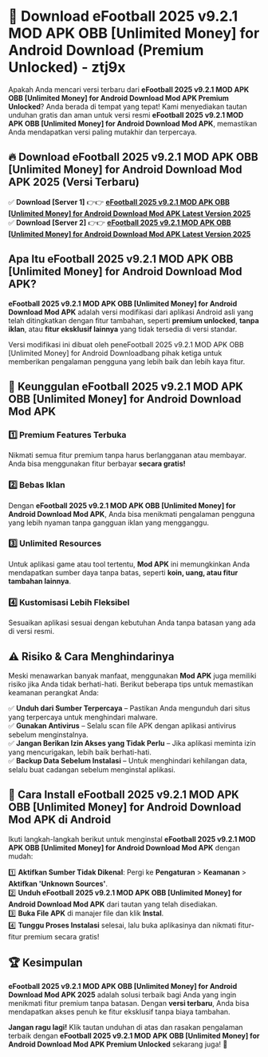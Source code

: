 # 🎯 Download eFootball 2025 v9.2.1 MOD APK OBB [Unlimited Money] for Android Download (Premium Unlocked) -  ztj9x

Apakah Anda mencari versi terbaru dari **eFootball 2025 v9.2.1 MOD APK OBB [Unlimited Money] for Android Download Mod APK Premium Unlocked**? Anda berada di tempat yang tepat! Kami menyediakan tautan unduhan gratis dan aman untuk versi resmi **eFootball 2025 v9.2.1 MOD APK OBB [Unlimited Money] for Android Download Mod APK**, memastikan Anda mendapatkan versi paling mutakhir dan terpercaya.

## 🔥 Download eFootball 2025 v9.2.1 MOD APK OBB [Unlimited Money] for Android Download Mod APK 2025 (Versi Terbaru)

✅ **Download [Server 1]** 👉👉 [**eFootball 2025 v9.2.1 MOD APK OBB [Unlimited Money] for Android Download Mod APK Latest Version 2025**](https://momento.my/?title=eFootball_2025_v9.2.1_MOD_APK_OBB_[Unlimited_Money]_for_Android_Download)  
✅ **Download [Server 2]** 👉👉 [**eFootball 2025 v9.2.1 MOD APK OBB [Unlimited Money] for Android Download Mod APK Latest Version 2025**](https://momento.my/?title=eFootball_2025_v9.2.1_MOD_APK_OBB_[Unlimited_Money]_for_Android_Download)  

## Apa Itu eFootball 2025 v9.2.1 MOD APK OBB [Unlimited Money] for Android Download Mod APK?

**eFootball 2025 v9.2.1 MOD APK OBB [Unlimited Money] for Android Download Mod APK** adalah versi modifikasi dari aplikasi Android asli yang telah ditingkatkan dengan fitur tambahan, seperti **premium unlocked**, **tanpa iklan**, atau **fitur eksklusif lainnya** yang tidak tersedia di versi standar.

Versi modifikasi ini dibuat oleh peneFootball 2025 v9.2.1 MOD APK OBB [Unlimited Money] for Android Downloadbang pihak ketiga untuk memberikan pengalaman pengguna yang lebih baik dan lebih kaya fitur.

## 🎯 Keunggulan eFootball 2025 v9.2.1 MOD APK OBB [Unlimited Money] for Android Download Mod APK

### 1️⃣ Premium Features Terbuka
Nikmati semua fitur premium tanpa harus berlangganan atau membayar. Anda bisa menggunakan fitur berbayar **secara gratis!**

### 2️⃣ Bebas Iklan
Dengan **eFootball 2025 v9.2.1 MOD APK OBB [Unlimited Money] for Android Download Mod APK**, Anda bisa menikmati pengalaman pengguna yang lebih nyaman tanpa gangguan iklan yang mengganggu.

### 3️⃣ Unlimited Resources
Untuk aplikasi game atau tool tertentu, **Mod APK** ini memungkinkan Anda mendapatkan sumber daya tanpa batas, seperti **koin, uang, atau fitur tambahan lainnya**.

### 4️⃣ Kustomisasi Lebih Fleksibel
Sesuaikan aplikasi sesuai dengan kebutuhan Anda tanpa batasan yang ada di versi resmi.

## ⚠️ Risiko & Cara Menghindarinya

Meski menawarkan banyak manfaat, menggunakan **Mod APK** juga memiliki risiko jika Anda tidak berhati-hati. Berikut beberapa tips untuk memastikan keamanan perangkat Anda:

✅ **Unduh dari Sumber Terpercaya** – Pastikan Anda mengunduh dari situs yang terpercaya untuk menghindari malware.  
✅ **Gunakan Antivirus** – Selalu scan file APK dengan aplikasi antivirus sebelum menginstalnya.  
✅ **Jangan Berikan Izin Akses yang Tidak Perlu** – Jika aplikasi meminta izin yang mencurigakan, lebih baik berhati-hati.  
✅ **Backup Data Sebelum Instalasi** – Untuk menghindari kehilangan data, selalu buat cadangan sebelum menginstal aplikasi.

## 📌 Cara Install eFootball 2025 v9.2.1 MOD APK OBB [Unlimited Money] for Android Download Mod APK di Android

Ikuti langkah-langkah berikut untuk menginstal **eFootball 2025 v9.2.1 MOD APK OBB [Unlimited Money] for Android Download Mod APK** dengan mudah:

1️⃣ **Aktifkan Sumber Tidak Dikenal**: Pergi ke **Pengaturan** > **Keamanan** > **Aktifkan 'Unknown Sources'**.  
2️⃣ **Unduh eFootball 2025 v9.2.1 MOD APK OBB [Unlimited Money] for Android Download Mod APK** dari tautan yang telah disediakan.  
3️⃣ **Buka File APK** di manajer file dan klik **Instal**.  
4️⃣ **Tunggu Proses Instalasi** selesai, lalu buka aplikasinya dan nikmati fitur-fitur premium secara gratis!

## 🏆 Kesimpulan

**eFootball 2025 v9.2.1 MOD APK OBB [Unlimited Money] for Android Download Mod APK 2025** adalah solusi terbaik bagi Anda yang ingin menikmati fitur premium tanpa batasan. Dengan **versi terbaru**, Anda bisa mendapatkan akses penuh ke fitur eksklusif tanpa biaya tambahan.

**Jangan ragu lagi!** Klik tautan unduhan di atas dan rasakan pengalaman terbaik dengan **eFootball 2025 v9.2.1 MOD APK OBB [Unlimited Money] for Android Download Mod APK Premium Unlocked** sekarang juga! 🚀
